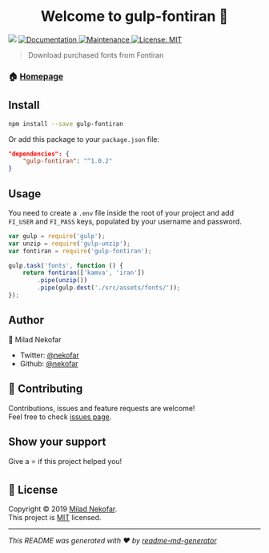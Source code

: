 <h1 align="center">Welcome to gulp-fontiran 👋</h1>
<p>
  <img src="https://img.shields.io/badge/version-1.0.2-blue.svg?cacheSeconds=2592000" />
  <a href="https://github.com/nekofar/gulp-fontiran#readme">
    <img alt="Documentation" src="https://img.shields.io/badge/documentation-yes-brightgreen.svg" target="_blank" />
  </a>
  <a href="https://github.com/nekofar/gulp-fontiran/graphs/commit-activity">
    <img alt="Maintenance" src="https://img.shields.io/badge/Maintained%3F-yes-green.svg" target="_blank" />
  </a>
  <a href="https://github.com/nekofar/gulp-fontiran/blob/master/LICENSE">
    <img alt="License: MIT" src="https://img.shields.io/badge/License-MIT-yellow.svg" target="_blank" />
  </a>
</p>

> Download purchased fonts from Fontiran

### 🏠 [Homepage](https://github.com/nekofar/gulp-fontiran)

## Install

```sh
npm install --save gulp-fontiran
```

Or add this package to your `package.json` file:

```json
"dependencies": {
    "gulp-fontiran": "^1.0.2"
}
```

## Usage

You need to create a `.env` file inside the root of your project and add `FI_USER` and `FI_PASS` keys, populated by your username and password.

```js
var gulp = require('gulp');
var unzip = require('gulp-unzip');
var fontiran = require('gulp-fontiran');

gulp.task('fonts', function () {
    return fontiran(['kamva', 'iran'])
        .pipe(unzip())
        .pipe(gulp.dest('./src/assets/fonts/'));
});
```

## Author

👤 Milad Nekofar

* Twitter: [@nekofar](https://twitter.com/nekofar)
* Github: [@nekofar](https://github.com/nekofar)

## 🤝 Contributing

Contributions, issues and feature requests are welcome!<br />Feel free to check [issues page](https://github.com/nekofar/gulp-fontiran/issues).

## Show your support

Give a ⭐️ if this project helped you!

## 📝 License

Copyright © 2019 [Milad Nekofar](https://github.com/nekofar).<br />
This project is [MIT](https://github.com/nekofar/gulp-fontiran/blob/master/LICENSE) licensed.

***
_This README was generated with ❤️ by [readme-md-generator](https://github.com/kefranabg/readme-md-generator)_